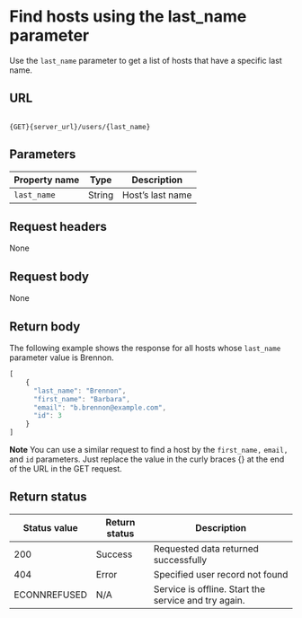 # Find hosts using the last_name parameter

Use the `last_name` parameter to get a list of hosts that have a specific last name.

## URL

```shell

{GET}{server_url}/users/{last_name}
```

## Parameters

| Property name | Type | Description |
| ------------- | ----------- | ----------- |
| `last_name` | String | Host’s last name |

## Request headers

None

## Request body

None

## Return body

The following example shows the response for all hosts whose `last_name` parameter value is Brennon. 

```js
[
    {
      "last_name": "Brennon",
      "first_name": "Barbara",
      "email": "b.brennon@example.com",
      "id": 3
    }
]
```

**Note** You can use a similar request to find a host by the `first_name,` `email,` and `id` parameters. Just replace the value in the curly braces {} at the end of the URL in the GET request.

## Return status

| Status value | Return status | Description |
| ------------- | ----------- | ----------- |
| 200 | Success | Requested data returned successfully |
| 404 | Error | Specified user record not found |
| ECONNREFUSED | N/A | Service is offline. Start the service and try again. |
